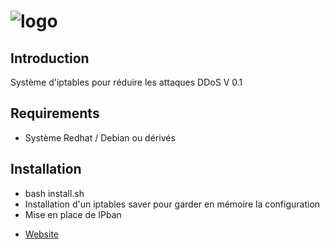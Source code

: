 # ![logo](https://www.synhostinger.com/logo)

## Introduction
Système d'iptables pour réduire les attaques DDoS V 0.1

## Requirements
- Système Redhat / Debian ou dérivés

## Installation
- bash install.sh
- Installation d'un iptables saver pour garder en mémoire la configuration
- Mise en place de IPban 

* [Website](https://www.synhostinger.com)
